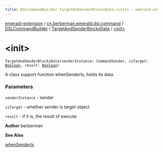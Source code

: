```yaml
---
title: DSLCommandBuilder.TargetAndSenderBlocksData.<init> - emerald-extension
---
```


[emerald-extension](../../../index.html) / [cn.berberman.emerald.dsl.command](../../index.html) / [DSLCommandBuilder](../index.html) / [TargetAndSenderBlocksData](index.html) / [&lt;init&gt;](.)

# &lt;init&gt;

`TargetAndSenderBlocksData(senderInstance: CommandSender, isTarget: `[`Boolean`](https://kotlinlang.org/api/latest/jvm/stdlib/kotlin/-boolean/index.html)`, result: `[`Boolean`](https://kotlinlang.org/api/latest/jvm/stdlib/kotlin/-boolean/index.html)`)`

A class support function whenSenderIs, holds its data.

### Parameters

`senderInstance` - sender

`isTarget` - whether sender is target object

`result` - if it is, the result of execute

**Author**
berberman

**See Also**

[whenSenderIs](../when-sender-is.html)

